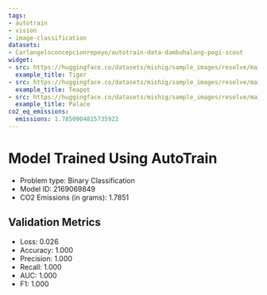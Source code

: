 ```yaml
---
tags:
- autotrain
- vision
- image-classification
datasets:
- Carlangeloconcepcionrepoyo/autotrain-data-dambuhalang-pogi-scout
widget:
- src: https://huggingface.co/datasets/mishig/sample_images/resolve/main/tiger.jpg
  example_title: Tiger
- src: https://huggingface.co/datasets/mishig/sample_images/resolve/main/teapot.jpg
  example_title: Teapot
- src: https://huggingface.co/datasets/mishig/sample_images/resolve/main/palace.jpg
  example_title: Palace
co2_eq_emissions:
  emissions: 1.7850904815735922
---
```


# Model Trained Using AutoTrain

- Problem type: Binary Classification
- Model ID: 2169069849
- CO2 Emissions (in grams): 1.7851

## Validation Metrics

- Loss: 0.026
- Accuracy: 1.000
- Precision: 1.000
- Recall: 1.000
- AUC: 1.000
- F1: 1.000